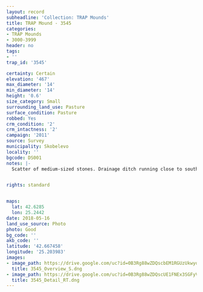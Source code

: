 ```yaml
---
layout: record
subheadline: 'Collection: TRAP Mounds'
title: TRAP Mound - 3545
categories:
- TRAP Mounds
- 3000-3999
header: no
tags:
- ''
trap_id: '3545'

certainty: Certain
elevation: '467'
max_diameter: '14'
min_diameter: '14'
height: '0.6'
size_category: Small
surrounding_land_use: Pasture
surface_condition: Pasture
robbed: Yes
crm_condition: '2'
crm_intactness: '2'
campaign: '2011'
source: Survey
municipality: Skobelevo
locality: ''
bgcode: DS001
notes: |-
  Scatter of medium-sized stones. Drainage ditch running close to south-west side. Damaged by agricultual activity.


rights: standard


maps:
  lat: 42.6285
  lon: 25.2442
date: 2018-05-16
land_use_source: Photo
photo: Good
bg_code: ''
akb_code: ''
latitude: '42.667458'
longitude: '25.203983'
images:
- image_path: https://drive.google.com/uc?id=0B3Rg88wZDQscbEM1RGUzUkwydnM
  title: 3545_Overview_S.dng
- image_path: https://drive.google.com/uc?id=0B3Rg88wZDQscUE1FNEx3SGFyVW8
  title: 3545_Detail_RT.dng
---
```

